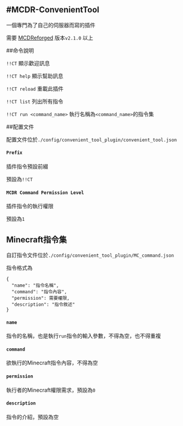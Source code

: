 #MCDR-ConvenientTool
--------------------

一個專門為了自己的伺服器而寫的插件

需要 [MCDReforged](https://github.com/Fallen-Breath/MCDReforged)  版本`v2.1.0` 以上

##命令說明

`!!CT` 顯示歡迎訊息

`!!CT help` 顯示幫助訊息

`!!CT reload` 重載此插件

`!!CT list` 列出所有指令

`!!CT run <command_name>` 執行名稱為`<command_name>`的指令集

##配置文件

配置文件位於`./config/convenient_tool_plugin/convenient_tool.json`

#### `Prefix`

插件指令預設前綴

預設為`!!CT`

#### `MCDR Command Permission Level`

插件指令的執行權限

預設為`1`

## Minecraft指令集

自訂指令文件位於`./config/convenient_tool_plugin/MC_command.json`

指令格式為

```
{
  "name": "指令名稱",
  "command": "指令內容",
  "permission": 需要權限,
  "description": "指令敘述"
}
```
#### `name`

指令的名稱，也是執行`run`指令的輸入參數，不得為空，也不得重複

#### `command`

欲執行的Minecraft指令內容，不得為空

#### `permission`

執行者的Minecraft權限需求，預設為`0`

#### `description`

指令的介紹，預設為空
